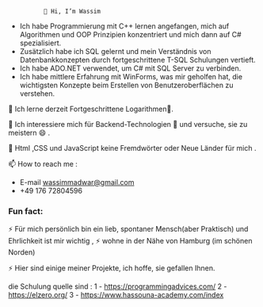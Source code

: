               👋 Hi, I’m Wassim
-  Ich habe Programmierung mit C++ lernen angefangen, mich auf Algorithmen und OOP Prinzipien konzentriert und mich dann auf C# spezialisiert.
-  Zusätzlich habe ich SQL gelernt und mein Verständnis von Datenbankkonzepten durch fortgeschrittene T-SQL Schulungen vertieft.
-  Ich habe ADO.NET verwendet, um C# mit SQL Server zu verbinden. 
-  Ich habe mittlere Erfahrung mit WinForms, was mir geholfen hat, die wichtigsten Konzepte beim Erstellen von Benutzeroberflächen zu verstehen.
  
 🌱 Ich lerne derzeit Fortgeschrittene Logarithmen🌱.
 
 👀 Ich interessiere mich für Backend-Technologien 💞️ und versuche, sie zu meistern 😄 .
 
 👀 Html ,CSS und JavaScript keine Fremdwörter oder Neue Länder für mich .

 📫 How to reach me :
  - E-mail wassimmadwar@gmail.com
  - +49 176 72804596


  ### Fun fact:
 ⚡ Für mich persönlich bin ein lieb, spontaner Mensch(aber  Praktisch) und Ehrlichkeit ist mir wichtig ,
 ⚡  wohne in der Nähe von Hamburg (im schönen Norden)
 
 ⚡ Hier sind einige meiner Projekte, ich hoffe, sie gefallen Ihnen.
  
  die Schulung quelle sind :
  1 - https://programmingadvices.com/
  2 - https://elzero.org/
  3 - https://www.hassouna-academy.com/index
<!---
WassimMadwar/WassimMadwar is a ✨ special ✨ repository because its `README.md` (this file) appears on your GitHub profile.
You can click the Preview link to take a look at your changes.
--->
